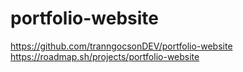 # portfolio-website
https://github.com/tranngocsonDEV/portfolio-website
https://roadmap.sh/projects/portfolio-website
